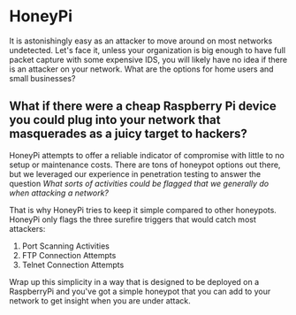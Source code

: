 # HoneyPi

It is astonishingly easy as an attacker to move around on most networks undetected. Let's face it, unless your organization is big enough to have full packet capture with some expensive IDS, you will likely have no idea if there is an attacker on your network. What are the options for home users and small businesses? 

## What if there were a cheap Raspberry Pi device you could plug into your network that masquerades as a juicy target to hackers? 

HoneyPi attempts to offer a reliable indicator of compromise with little to no setup or maintenance costs. There are tons of honeypot options out there, but we leveraged our experience in penetration testing to answer the question *What sorts of activities could be flagged that we generally do when attacking a network?*

That is why HoneyPi tries to keep it simple compared to other honeypots. HoneyPi only flags the three surefire triggers that would catch most attackers:
 1. Port Scanning Activities
 2. FTP Connection Attempts
 3. Telnet Connection Attempts

Wrap up this simplicity in a way that is designed to be deployed on a RaspberryPi and you've got a simple honeypot that you can add to your network to get insight when you are under attack.
